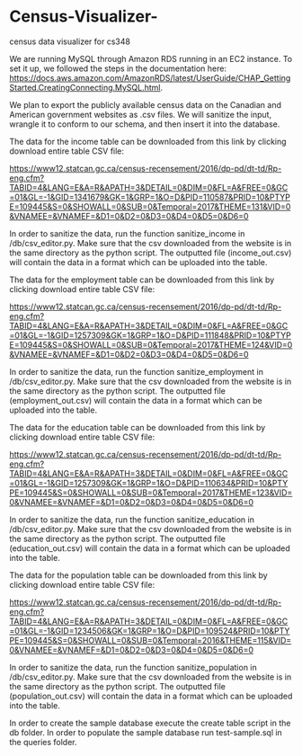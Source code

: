 # Census-Visualizer-
census data visualizer for cs348

We are running MySQL through Amazon RDS running in an EC2 instance. To set it up, we followed the steps in the documentation here: https://docs.aws.amazon.com/AmazonRDS/latest/UserGuide/CHAP_GettingStarted.CreatingConnecting.MySQL.html.


We plan to export the publicly available census data on the Canadian and American government websites as .csv files. We will sanitize the input, wrangle it to conform to our schema, and then insert it into the database.

The data for the income table can be downloaded from this link by clicking download entire table CSV file:

https://www12.statcan.gc.ca/census-recensement/2016/dp-pd/dt-td/Rp-eng.cfm?TABID=4&LANG=E&A=R&APATH=3&DETAIL=0&DIM=0&FL=A&FREE=0&GC=01&GL=-1&GID=1341679&GK=1&GRP=1&O=D&PID=110587&PRID=10&PTYPE=109445&S=0&SHOWALL=0&SUB=0&Temporal=2017&THEME=131&VID=0&VNAMEE=&VNAMEF=&D1=0&D2=0&D3=0&D4=0&D5=0&D6=0

In order to sanitize the data, run the function sanitize_income in /db/csv_editor.py. Make sure that the csv downloaded from the website is in the same directory as the python script. The outputted file (income_out.csv) will contain the data in a format which can be uploaded into the table.

The data for the employment table can be downloaded from this link by clicking download entire table CSV file:

https://www12.statcan.gc.ca/census-recensement/2016/dp-pd/dt-td/Rp-eng.cfm?TABID=4&LANG=E&A=R&APATH=3&DETAIL=0&DIM=0&FL=A&FREE=0&GC=01&GL=-1&GID=1257309&GK=1&GRP=1&O=D&PID=111848&PRID=10&PTYPE=109445&S=0&SHOWALL=0&SUB=0&Temporal=2017&THEME=124&VID=0&VNAMEE=&VNAMEF=&D1=0&D2=0&D3=0&D4=0&D5=0&D6=0

In order to sanitize the data, run the function sanitize_employment in /db/csv_editor.py. Make sure that the csv downloaded from the website is in the same directory as the python script. The outputted file (employment_out.csv) will contain the data in a format which can be uploaded into the table.

The data for the education table can be downloaded from this link by clicking download entire table CSV file:

https://www12.statcan.gc.ca/census-recensement/2016/dp-pd/dt-td/Rp-eng.cfm?TABID=4&LANG=E&A=R&APATH=3&DETAIL=0&DIM=0&FL=A&FREE=0&GC=01&GL=-1&GID=1257309&GK=1&GRP=1&O=D&PID=110634&PRID=10&PTYPE=109445&S=0&SHOWALL=0&SUB=0&Temporal=2017&THEME=123&VID=0&VNAMEE=&VNAMEF=&D1=0&D2=0&D3=0&D4=0&D5=0&D6=0

In order to sanitize the data, run the function sanitize_education in /db/csv_editor.py. Make sure that the csv downloaded from the website is in the same directory as the python script. The outputted file (education_out.csv) will contain the data in a format which can be uploaded into the table.

The data for the population table can be downloaded from this link by clicking download entire table CSV file:

https://www12.statcan.gc.ca/census-recensement/2016/dp-pd/dt-td/Rp-eng.cfm?TABID=4&LANG=E&A=R&APATH=3&DETAIL=0&DIM=0&FL=A&FREE=0&GC=01&GL=-1&GID=1234506&GK=1&GRP=1&O=D&PID=109524&PRID=10&PTYPE=109445&S=0&SHOWALL=0&SUB=0&Temporal=2016&THEME=115&VID=0&VNAMEE=&VNAMEF=&D1=0&D2=0&D3=0&D4=0&D5=0&D6=0

In order to sanitize the data, run the function sanitize_population in /db/csv_editor.py. Make sure that the csv downloaded from the website is in the same directory as the python script. The outputted file (population_out.csv) will contain the data in a format which can be uploaded into the table.


In order to create the sample database execute the create table script in the db folder. In order to populate 
the sample database run test-sample.sql in the queries folder.